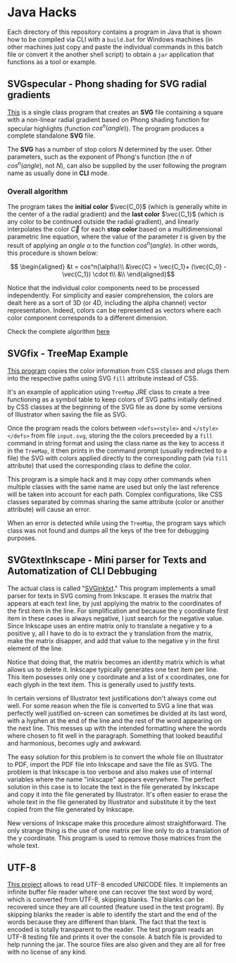 # Java Hacks

Each directory of this repository contains a program in Java that is shown how to be compiled 
via CLI with a `build.bat` for Windows machines (in other machines just copy and paste the 
individual commands in this batch file or convert it the another shell script) to obtain a 
`jar` application that functions as a tool or example.

## SVGspecular - Phong shading for SVG radial gradients

[This](SVGspecular) is a single class program that creates an **SVG** file containing a square with a non-linear radial gradient based on Phong shading function for specular highlights (function $cos^n(angle)$​). The program produces a complete standalone **SVG** file.

The **SVG** has a number of stop colors $N$ determined by the user. Other parameters, such as the
exponent of Phong's function (the $n$ of $cos^n(angle)$, not $N$), can also be supplied by the user following the program name as usually done in **CLI** mode.

### Overall algorithm

The program takes the **initial color** $\vec{C_0}$ (which is generally white in the center of a the radial
gradient) and the **last color** $\vec{C_1}$ (which is any color to be continued outside the radial gradient),
and linearly interpolates the color $\vec{C}$ for each **stop color** based on a multidimensional parametric line equation, where the value of the parameter $t$ is given by the result of applying an $angle$ $\alpha$ to the function $cos^n(angle)$. In other words, this procedure is shown below:

```math
  \begin{aligned}
     &t = cos^n(\alpha)\\
     &\vec{C} = \vec{C_1}+ (\vec{C_0} - \vec{C_1}) \cdot t\\
     &\\
  \end{aligned}
 ```

Notice that the individual color components need to be processed independently. For simplicity and easier comprehension, the colors are dealt here as a sort of 3D (or 4D, including the alpha channel) vector representation. Indeed, colors can be represented as vectors where each color component corresponds to a different dimension.

Check the complete algorithm [here](SVGspecular/README.md)

## SVGfix - TreeMap Example

[This program](SVGfix) copies the color information from CSS classes and plugs them into the
respective paths using SVG `fill` attribute instead of CSS.

It's an example of application using `TreeMap` JRE class to create a tree
functioning as a symbol table to keep colors of SVG paths initially defined by CSS classes at 
the beginning of the SVG file as done by some versions of Illustrator when saving the file as SVG.

Once the program reads the colors between `<defs><style>` and  `</style></defs>` from file `input.svg`,
storing the the colors preceeded by a `fill` command in string format and using the class name as the key 
to access it in the `TreeMap`, it then prints in the command prompt (usually redirected to a file) the SVG
with colors applied directly to the corresponding path (via `fill` attribute) that used the corresponding 
class to define the color.

This program is a simple hack and it may copy other commands when multiple classes with the same name are
used but only the last reference will be taken into account for each path. Complex configurations, like 
CSS classes separated by commas sharing the same attribute (color or another attribute) will cause an error.

When an error is detected while using the `TreeMap`, the program says which class was not found and dumps all 
the keys of the tree for debugging purposes.

## SVGtextInkscape - Mini parser for Texts and Automatization of CLI Debbuging

The actual class is called "[SVGinktxt](SVGtextInkscape/SVGinktxt.java)." This program implements a small
parser for texts in SVG coming from Inkscape. It erases the matrix that appears at each text line, by just
applying the matrix to the coordinates of the first item in the line. For simplification and because the y
coordinate first item in these cases is always negative, I just search for the negative value. Since Inkscape
uses an entire matrix only to translate a negative y to a positive y, all I have to do is to extract the y 
translation from the matrix, make the matrix disapper, and add that value to the negative y in the first 
element of the line.

Notice that doing that, the matrix becomes an identity matrix which is what allows us to delete it.
Inkscape typically generates one text item per line. This item posesses only one y coordinate and a list of 
x coordinates, one for each glyph in the text item. This is generally used to justify texts.

In certain versions of Illustrator text justifications don't always come out well. For some reason when the
file is converted to SVG a line that was perfectly well justified on-screen can sometimes be divided at its last 
word, with a hyphen at the end of the line and the rest of the word appearing on the next line. This messes up 
with the intended formatting where the words where chosen to fit well in the paragraph. Something that looked
beautiful and harmonious, becomes ugly and awkward.

The easy solution for this problem is to convert the whole file on Illustrator to PDF, import the PDF file into 
Inkscape and save the file as SVG. The problem is that Inkscape is too verbose and also makes use of internal 
variables where the name "inkscape" appears everywhere. The perfect solution in this case is to locate the text in
the file generated by Inkscape and copy it into the file generated by Illustrator. It's often easier to erase the whole
text in the file generated by Illustrator and substitute it by the text copied from the file generated by Inkscape.

New versions of Inkscape make this procedure almost straightforward. The only strange thing is the use of one matrix
per line only to do a translation of the y coordinate. This program is used to remove those matrices from the whole text.

## UTF-8

[This project](UTF-8) allows to read UTF-8 encoded UNICODE files. It implements an infinite buffer file 
reader where one can recover the text word by word, which is converted from UTF-8, skipping blanks. 
The blanks can be recovered since they are all counted (feature used in the test program). By skipping 
blanks the reader is able to identify the start and the end of the words because they are different 
than blank. The fact that the text is encoded is totally transparent to the reader. The test program 
reads an UTF-8 testing file and prints it over the console. A batch file is provided to help running
the jar. The source files are also given and they are all for free with no license of any kind. 



